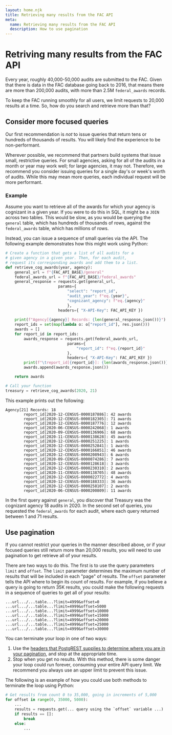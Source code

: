 ```yaml
---
layout: home.njk
title: Retrieving many results from the FAC API
meta:
  name: Retrieving many results from the FAC API
  description: How to use pagination
---
```


# Retriving many results from the FAC API

Every year, roughly 40,000-50,000 audits are submitted to the FAC. Given that there is data in the FAC database going back to 2016, that means there are more than 200,000 audits, with more than 2.5M `federal_awards` records.

To keep the FAC running smoothly for all users, we limit requests to 20,000 results at a time. So, how do you search and retrieve more than that?

## Consider more focused queries

Our first recommendation is *not* to issue queries that return tens or hundreds of thousands of results. You will likely find the experience to be non-performant.

Wherever possible, we recommend that partners build systems that issue small, restrictive queries. For small agencies, asking for all of the audits in a month or year may work well; for large agencies, it may not. Therefore, we recommend you consider issuing queries for a single day's or week's worth of audits. While this may mean more queries, each individual request will be more performant.

### Example

Assume you want to retrieve all of the awards for which your agency is cognizant in a given year. If you were to do this in SQL, it might be a `JOIN` across two tables. This would be slow, as you would be querying the `general` table, which has hundreds of thousands of rows, against the `federal_awards` table, which has millions of rows.

Instead, you can issue a sequence of small queries via the API. The following example demonstrates how this might work using Python:

```python
# Create a function that gets a list of all audits for a
# given agency in a given year. Then, for each audit,
# request its corresponding awards and add them to a list.
def retrieve_cog_awards(year, agency):
    general_url = f"{FAC_API_BASE}/general"
    federal_awards_url = f"{FAC_API_BASE}/federal_awards"
    general_response = requests.get(general_url, 
                       params={
                           "select": "report_id",
                           "audit_year": f"eq.{year}",
                           "cognizant_agency": f"eq.{agency}"
                           },
                       headers={ "X-API-Key": FAC_API_KEY })
    
    print(f"Agency[{agency}] Records: {len(general_response.json())}")
    report_ids = set(map(lambda o: o["report_id"], res.json()))
    awards = []
    for report_id in report_ids:
        awards_response = requests.get(federal_awards_url,
                           params={
                               "report_id": f"eq.{report_id}"
                           },
                           headers={ "X-API-Key": FAC_API_KEY })
        print(f"\treport_id[{report_id}]: {len(awards_response.json())} awards")
        awards.append(awards_response.json())

    return awards

# Call your function 
treasury = retrieve_cog_awards(2020, 21)
```

This example prints out the following:

```
Agency[21] Records: 18
        report_id[2020-12-CENSUS-0000187886]: 42 awards
        report_id[2020-12-CENSUS-0000182305]: 71 awards
        report_id[2020-12-CENSUS-0000187776]: 12 awards
        report_id[2020-06-CENSUS-0000242068]: 1 awards
        report_id[2020-09-CENSUS-0000136906]: 68 awards
        report_id[2020-11-CENSUS-0000138628]: 45 awards
        report_id[2020-12-CENSUS-0000251225]: 1 awards
        report_id[2020-12-CENSUS-0000252841]: 1 awards
        report_id[2020-12-CENSUS-0000166851]: 46 awards
        report_id[2020-12-CENSUS-0000208943]: 6 awards
        report_id[2020-09-CENSUS-0000074286]: 7 awards
        report_id[2020-12-CENSUS-0000128618]: 3 awards
        report_id[2020-12-CENSUS-0000230310]: 2 awards
        report_id[2020-11-CENSUS-0000138705]: 48 awards
        report_id[2020-12-CENSUS-0000022772]: 4 awards
        report_id[2020-12-CENSUS-0000188333]: 36 awards
        report_id[2020-12-CENSUS-0000258107]: 2 awards
        report_id[2020-06-CENSUS-0000200809]: 11 awards
```

In the first query against `general`, you discover that Treasury was the cognizant agency 18 audits in 2020. In the second set of queries, you requested the `federal_awards` for each audit, where each query returned between 1 and 71 results.

## Use pagination

If you cannot restrict your queries in the manner described above, or if your focused queries still return more than 20,000 results, you will need to use pagination to get retrieve all of your results.

There are two ways to do this. The first is to use the query parameters `limit` and `offset`. The `limit` parameter determines the maximum number of results that will be included in each "page" of results. The `offset` parameter tells the API where to begin its count of results. For example, if you believe a query is going to return 35K results, you could make the following requests in a sequence of queries to get all of your results:

```
...url.../...table...?limit=4999&offset=0
...url.../...table...?limit=4999&offset=5000
...url.../...table...?limit=4999&offset=10000
...url.../...table...?limit=4999&offset=15000
...url.../...table...?limit=4999&offset=20000
...url.../...table...?limit=4999&offset=25000
...url.../...table...?limit=4999&offset=30000
```

 You can terminate your loop in one of two ways:

1. Use the [headers that PostgREST supplies to determine where you are in your pagination](https://postgrest.org/en/stable/references/api/pagination_count.html), and stop at the appropriate time.
2. Stop when you get no results. With this method, there is some danger your loop could run forever, consuming your entire API query limit. We recommend you always use an upper limit to prevent this issue.

The following is an example of how you could use both methods to terminate the loop using Python:

```python
# Get results from count 0 to 35,000, going in increments of 5,000
for offset in range(0, 35000, 5000):
    ...
    results = requests.get(... query using the `offset` variable ...)
    if results == []:
        break
    else:
        ...
```

